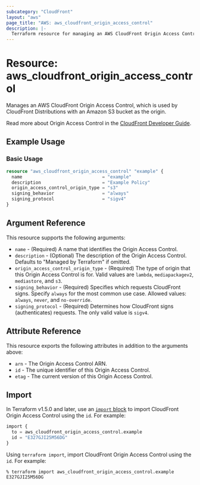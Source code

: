 ```yaml
---
subcategory: "CloudFront"
layout: "aws"
page_title: "AWS: aws_cloudfront_origin_access_control"
description: |-
  Terraform resource for managing an AWS CloudFront Origin Access Control.
---
```


# Resource: aws_cloudfront_origin_access_control

Manages an AWS CloudFront Origin Access Control, which is used by CloudFront Distributions with an Amazon S3 bucket as the origin.

Read more about Origin Access Control in the [CloudFront Developer Guide](https://docs.aws.amazon.com/AmazonCloudFront/latest/DeveloperGuide/private-content-restricting-access-to-s3.html).

## Example Usage

### Basic Usage

```terraform
resource "aws_cloudfront_origin_access_control" "example" {
  name                              = "example"
  description                       = "Example Policy"
  origin_access_control_origin_type = "s3"
  signing_behavior                  = "always"
  signing_protocol                  = "sigv4"
}
```

## Argument Reference

This resource supports the following arguments:

* `name` - (Required) A name that identifies the Origin Access Control.
* `description` - (Optional) The description of the Origin Access Control. Defaults to "Managed by Terraform" if omitted.
* `origin_access_control_origin_type` - (Required) The type of origin that this Origin Access Control is for. Valid values are `lambda`, `mediapackagev2`, `mediastore`, and `s3`.
* `signing_behavior` - (Required) Specifies which requests CloudFront signs. Specify `always` for the most common use case. Allowed values: `always`, `never`, and `no-override`.
* `signing_protocol` - (Required) Determines how CloudFront signs (authenticates) requests. The only valid value is `sigv4`.

## Attribute Reference

This resource exports the following attributes in addition to the arguments above:

* `arn` - The Origin Access Control ARN.
* `id` - The unique identifier of this Origin Access Control.
* `etag` - The current version of this Origin Access Control.

## Import

In Terraform v1.5.0 and later, use an [`import` block](https://developer.hashicorp.com/terraform/language/import) to import CloudFront Origin Access Control using the `id`. For example:

```terraform
import {
  to = aws_cloudfront_origin_access_control.example
  id = "E327GJI25M56DG"
}
```

Using `terraform import`, import CloudFront Origin Access Control using the `id`. For example:

```console
% terraform import aws_cloudfront_origin_access_control.example E327GJI25M56DG
```
